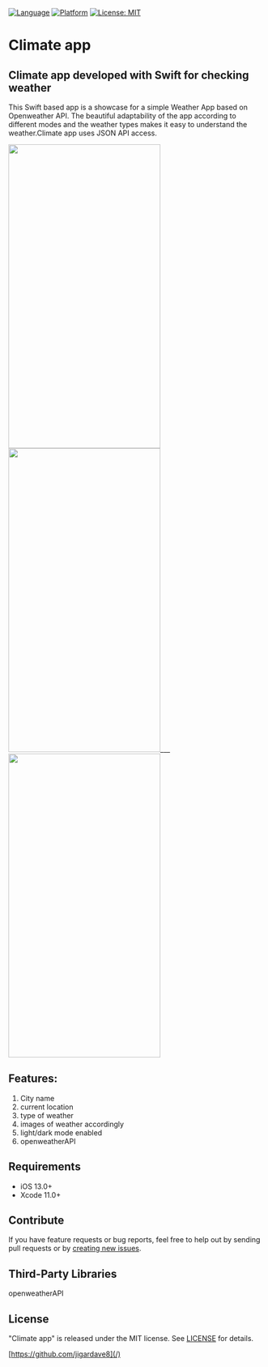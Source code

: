 [![Language](http://img.shields.io/badge/language-Swift-pink?style=flat
)](https://developer.apple.com/swift)
[![Platform](https://img.shields.io/badge/platform-iOS%20%7C%20-blue)]()
[![License: MIT](https://img.shields.io/badge/License-MIT-yellow.svg)](https://opensource.org/licenses/MIT)

# <h1>Climate app</h1> 
<h2>Climate app developed with Swift for checking weather </h2>


This Swift based app is a showcase for a simple Weather App based on Openweather API. The beautiful adaptability of the app according to different modes and the weather types makes it easy to understand the weather.Climate app uses JSON API access. 


  
<img src="https://user-images.githubusercontent.com/13096575/123765329-4616b080-d8e3-11eb-9c05-44fa01729f1f.png" width="300" height="600">___________<img src="https://user-images.githubusercontent.com/13096575/123765345-49aa3780-d8e3-11eb-8d7c-82051206614f.png" width="300" height="600">______________
<img src="https://user-images.githubusercontent.com/13096575/123765347-4a42ce00-d8e3-11eb-99ba-35e5ac79ee88.png" width="300" height="600">




<h2>Features: </h2>

1. City name
2. current location
3. type of weather
4. images of weather accordingly
5. light/dark mode enabled
6. openweatherAPI







   
  </p>
 

  <div style="text-align: center">
  
  
  </div>
</p>

## Requirements

- iOS 13.0+
- Xcode 11.0+

## Contribute

If you have feature requests or bug reports, feel free to help out by sending pull requests or by [creating new issues](https://github.com/jigardave8/Climateapp_swift5_iOS13/issues). 


    
## Third-Party Libraries

openweatherAPI


## License

"Climate app" is released under the MIT license. See [LICENSE](mit) for details.

[https://github.com/jigardave8](/)

[swift-image]:https://img.shields.io/badge/swift-5.0-orange.svg
[swift-url]: https://swift.org/
[license-image]: https://img.shields.io/badge/License-MIT-blue.svg
[license-url]: LICENSE


